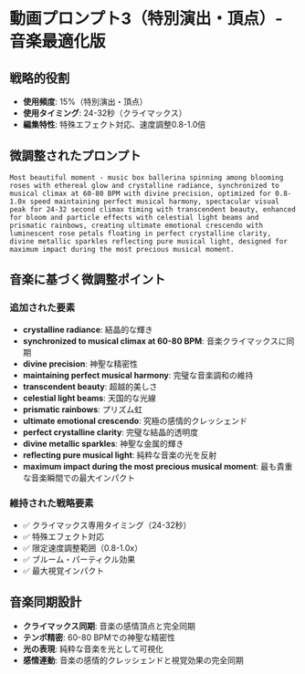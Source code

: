# 動画プロンプト3（特別演出・頂点）- 音楽最適化版

## 戦略的役割
- **使用頻度**: 15%（特別演出・頂点）
- **使用タイミング**: 24-32秒（クライマックス）
- **編集特性**: 特殊エフェクト対応、速度調整0.8-1.0倍

## 微調整されたプロンプト

```
Most beautiful moment - music box ballerina spinning among blooming roses with ethereal glow and crystalline radiance, synchronized to musical climax at 60-80 BPM with divine precision, optimized for 0.8-1.0x speed maintaining perfect musical harmony, spectacular visual peak for 24-32 second climax timing with transcendent beauty, enhanced for bloom and particle effects with celestial light beams and prismatic rainbows, creating ultimate emotional crescendo with luminescent rose petals floating in perfect crystalline clarity, divine metallic sparkles reflecting pure musical light, designed for maximum impact during the most precious musical moment.
```

## 音楽に基づく微調整ポイント

### 追加された要素
- **crystalline radiance**: 結晶的な輝き
- **synchronized to musical climax at 60-80 BPM**: 音楽クライマックスに同期
- **divine precision**: 神聖な精密性
- **maintaining perfect musical harmony**: 完璧な音楽調和の維持
- **transcendent beauty**: 超越的美しさ
- **celestial light beams**: 天国的な光線
- **prismatic rainbows**: プリズム虹
- **ultimate emotional crescendo**: 究極の感情的クレッシェンド
- **perfect crystalline clarity**: 完璧な結晶的透明度
- **divine metallic sparkles**: 神聖な金属的輝き
- **reflecting pure musical light**: 純粋な音楽の光を反射
- **maximum impact during the most precious musical moment**: 最も貴重な音楽瞬間での最大インパクト

### 維持された戦略要素
- ✅ クライマックス専用タイミング（24-32秒）
- ✅ 特殊エフェクト対応
- ✅ 限定速度調整範囲（0.8-1.0x）
- ✅ ブルーム・パーティクル効果
- ✅ 最大視覚インパクト

## 音楽同期設計
- **クライマックス同期**: 音楽の感情頂点と完全同期
- **テンポ精密**: 60-80 BPMでの神聖な精密性
- **光の表現**: 純粋な音楽を光として可視化
- **感情連動**: 音楽の感情的クレッシェンドと視覚効果の完全同期